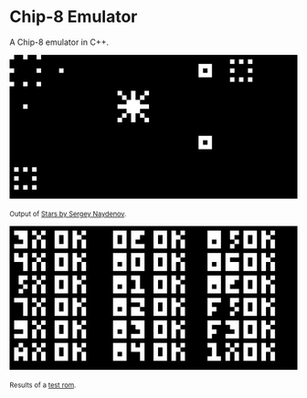 # Chip-8 Emulator

A Chip-8 emulator in C++. 

![](.readme/stars.gif)

<small>Output of [Stars by Sergey Naydenov](https://github.com/kripod/chip8-roms/blob/master/demos/Stars%20%5BSergey%20Naydenov%2C%202010%5D.ch8). </small>

![](.readme/testrom.png)

<small>Results of a [test rom](https://github.com/corax89/chip8-test-rom). </small>
